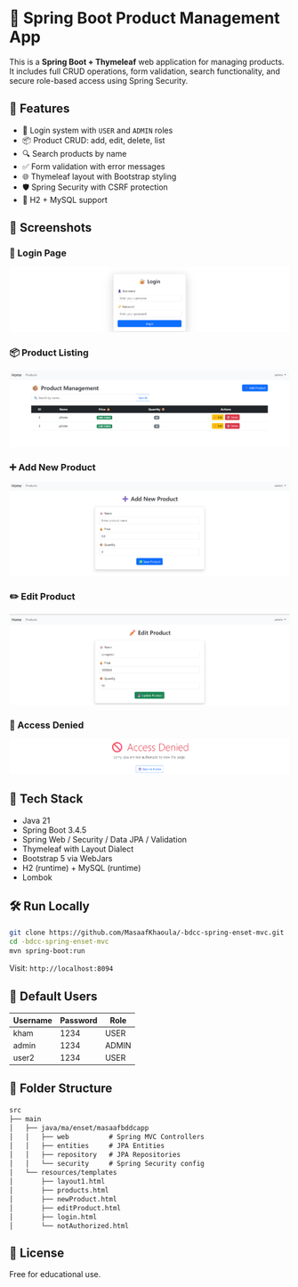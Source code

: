 
# 🛒 Spring Boot Product Management App

This is a **Spring Boot + Thymeleaf** web application for managing products. It includes full CRUD operations, form validation, search functionality, and secure role-based access using Spring Security.

## 🚀 Features

- 🔐 Login system with `USER` and `ADMIN` roles
- 📦 Product CRUD: add, edit, delete, list
- 🔍 Search products by name
- ✅ Form validation with error messages
- 🌐 Thymeleaf layout with Bootstrap styling
- 🛡️ Spring Security with CSRF protection
- 📄 H2 + MySQL support

## 📸 Screenshots

### 🔑 Login Page
![Login](screenshots/login.png)

### 📦 Product Listing
![Product List](screenshots/list.png)

### ➕ Add New Product
![Add Product](screenshots/add.png)

### ✏️ Edit Product
![Edit Product](screenshots/edit.png)

### 🚫 Access Denied

![Not Authorized](screenshots/access_denied.png)

## 🧰 Tech Stack

- Java 21
- Spring Boot 3.4.5
- Spring Web / Security / Data JPA / Validation
- Thymeleaf with Layout Dialect
- Bootstrap 5 via WebJars
- H2 (runtime) + MySQL (runtime)
- Lombok

## 🛠️ Run Locally

```bash
git clone https://github.com/MasaafKhaoula/-bdcc-spring-enset-mvc.git
cd -bdcc-spring-enset-mvc
mvn spring-boot:run
```

Visit: `http://localhost:8094`

## 👤 Default Users

| Username | Password | Role  |
|----------|----------|-------|
| kham     | 1234     | USER  |
| admin    | 1234     | ADMIN |
| user2    | 1234     | USER  |

## 📁 Folder Structure

```
src
├── main
│   ├── java/ma/enset/masaafbddcapp
│   │   ├── web          # Spring MVC Controllers
│   │   ├── entities     # JPA Entities
│   │   ├── repository   # JPA Repositories
│   │   └── security     # Spring Security config
│   └── resources/templates
│       ├── layout1.html
│       ├── products.html
│       ├── newProduct.html
│       ├── editProduct.html
│       ├── login.html
│       └── notAuthorized.html
```

## 📜 License

Free for educational use.


